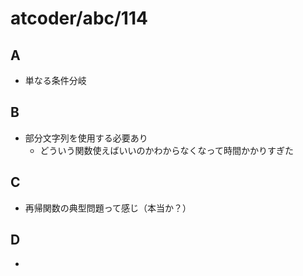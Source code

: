 # atcoder/abc/114

## A
- 単なる条件分岐

## B
- 部分文字列を使用する必要あり
  - どういう関数使えばいいのかわからなくなって時間かかりすぎた

## C
- 再帰関数の典型問題って感じ（本当か？）

## D
- 

